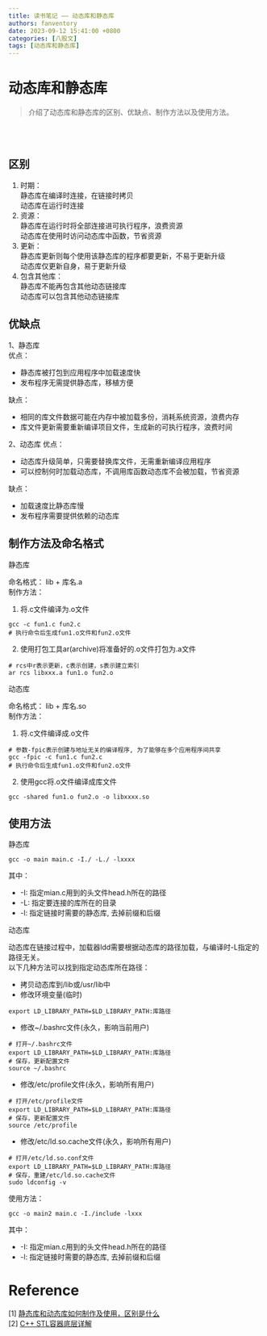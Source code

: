 ```yaml
---
title: 读书笔记 —— 动态库和静态库
authors: fanventory
date: 2023-09-12 15:41:00 +0800
categories: [八股文]
tags: [动态库和静态库]
---
```


# 动态库和静态库
> 介绍了动态库和静态库的区别、优缺点、制作方法以及使用方法。

<br>
<br>

## 区别

1. 时期：  
静态库在编译时连接，在链接时拷贝  
动态库在运行时连接
2. 资源：  
静态库在运行时将全部连接进可执行程序，浪费资源  
动态库在使用时访问动态库中函数，节省资源  
3. 更新：  
静态库更新则每个使用该静态库的程序都要更新，不易于更新升级  
动态库仅更新自身，易于更新升级  
4. 包含其他库：  
静态库不能再包含其他动态链接库  
动态库可以包含其他动态链接库

## 优缺点

1、静态库  
优点：  
+ 静态库被打包到应用程序中加载速度快
+ 发布程序无需提供静态库，移植方便
  
缺点：  
+ 相同的库文件数据可能在内存中被加载多份，消耗系统资源，浪费内存
+ 库文件更新需要重新编译项目文件，生成新的可执行程序，浪费时间

2、动态库
优点：
+ 动态库升级简单，只需要替换库文件，无需重新编译应用程序
+ 可以控制何时加载动态库，不调用库函数动态库不会被加载，节省资源
                                
缺点：  
+ 加载速度比静态库慢
+ 发布程序需要提供依赖的动态库

## 制作方法及命名格式

静态库

命名格式： lib + 库名.a  
制作方法：  
1. 将.c文件编译为.o文件

```Shell
gcc -c fun1.c fun2.c
# 执行命令后生成fun1.o文件和fun2.o文件
```

2. 使用打包工具ar(archive)将准备好的.o文件打包为.a文件

```Shell
# rcs中r表示更新，c表示创建，s表示建立索引
ar rcs libxxx.a fun1.o fun2.o
```

动态库

命名格式：  lib + 库名.so  
制作方法：  

1. 将.c文件编译成.o文件

```Shell
# 参数-fpic表示创建与地址无关的编译程序, 为了能够在多个应用程序间共享
gcc -fpic -c fun1.c fun2.c
# 执行命令后生成fun1.o文件和fun2.o文件
```

2. 使用gcc将.o文件编译成库文件

```Shell
gcc -shared fun1.o fun2.o -o libxxxx.so
```

## 使用方法

静态库

```Shell
gcc -o main main.c -I./ -L./ -lxxxx
```

其中：  
+ -I: 指定mian.c用到的头文件head.h所在的路径
+ -L: 指定要连接的库所在的目录
+ -l: 指定链接时需要的静态库, 去掉前缀和后缀

动态库

动态库在链接过程中，加载器ldd需要根据动态库的路径加载，与编译时-L指定的路径无关。  
以下几种方法可以找到指定动态库所在路径：  
+ 拷贝动态库到/lib或/usr/lib中
+ 修改环境变量(临时)

```Shell
export LD_LIBRARY_PATH=$LD_LIBRARY_PATH:库路径
```

+ 修改~/.bashrc文件(永久，影响当前用户)

```Shell
# 打开~/.bashrc文件
export LD_LIBRARY_PATH=$LD_LIBRARY_PATH:库路径
# 保存，更新配置文件
source ~/.bashrc
```

+ 修改/etc/profile文件(永久，影响所有用户)

```Shell
# 打开/etc/profile文件
export LD_LIBRARY_PATH=$LD_LIBRARY_PATH:库路径
# 保存，更新配置文件
source /etc/profile
```

+ 修改/etc/ld.so.cache文件(永久，影响所有用户)

```Shell
# 打开/etc/ld.so.conf文件
export LD_LIBRARY_PATH=$LD_LIBRARY_PATH:库路径
# 保存，重建/etc/ld.so.cache文件
sudo ldconfig -v
```

使用方法：  

```Shell
gcc -o main2 main.c -I./include -lxxx
```

其中：  
+ -I: 指定mian.c用到的头文件head.h所在的路径
+ -l: 指定链接时需要的静态库, 去掉前缀和后缀

# Reference
[1] [静态库和动态库如何制作及使用，区别是什么](https://www.nowcoder.com/exam/interview/72944761/test?paperId=50270072&order=0)   
[2] [C++ STL容器底层详解](https://zhuanlan.zhihu.com/p/557094863)  